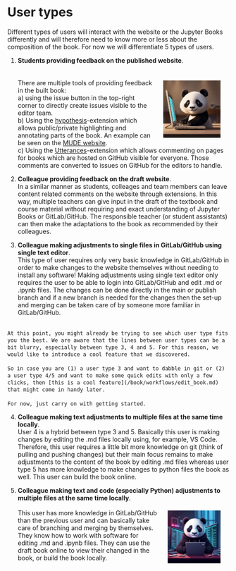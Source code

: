 # User types

Different types of users will interact with the website or the Jupyter Books differently and will therefore need to know more or less about the composition of the book. For now we will differentiate 5 types of users.

1. **Students providing feedback on the published website**.<br>  
    <img src="figures/type 1.jpg" alt="Example Image" align="right" width="130" style="margin: 20px;"><br>There are multiple tools of providing feedback in the built book:<br>a) using the issue button in the top-right corner to directly create issues visible to the editor team.<br>b) Using the [hypothesis](https://jupyterbook.org/en/stable/interactive/comments/hypothesis.html)-extension which allows public/private highlighting and annotating parts of the book. An example can be seen on the [MUDE website](https://mude.citg.tudelft.nl/book/intro.html).<br>c) Using the [Utterances](https://jupyterbook.org/en/stable/interactive/comments/utterances.html)-extension which allows commenting on pages for books which are hosted on GitHub visible for everyone. Those comments are converted to issues on GitHub for the editors to handle.

2. **Colleague providing feedback on the draft website**. <br>
    In a similar manner as students, colleages and team members can leave content related comments on the website through extensions. In this way, multiple teachers can give input in the draft of the textbook and course material without requiring and exact understanding of Jupyter Books or GitLab/GitHub. The responsible teacher (or student assistants) can then make the adaptations to the book as recommended by their colleagues.

3. **Colleague making adjustments to single files in GitLab/GitHub using single text editor**. <br>
    This type of user requires only very basic knowledge in GitLab/GitHub in order to make changes to the website themselves without needing to install any software! Making adjustments using single text editor only requires the user to be able to login into GitLab/GitHub and edit .md or .ipynb files. The changes can be done directly in the main or publish branch and if a new branch is needed for the changes then the set-up and merging can be taken care of by someone more familiar in GitLab/GitHub.

```{Note}

At this point, you might already be trying to see which user type fits you the best. We are aware that the lines between user types can be a bit blurry, especially between type 3, 4 and 5. For this reason, we would like to introduce a cool feature that we discovered.

So in case you are (1) a user type 3 and want to dabble in git or (2) a user type 4/5 and want to make some quick edits with only a few clicks, then [this is a cool feature](/book/workflows/edit_book.md) that might come in handy later.

For now, just carry on with getting started.
```

4. **Colleague making text adjustments to multiple files at the same time locally**. <br>
    User 4 is a hybrid between type 3 and 5. Basically this user is making changes by editing the .md files locally using, for example, VS Code. Therefore, this user requires a little bit more knowledge on git (think of pulling and pushing changes) but their main focus remains to make adjustments to the content of the book by editing .md files whereas user type 5 has more knowledge to make changes to python files the book as well. This user can build the book online.

5. **Colleague making text and code (especially Python) adjustments to multiple files at the same time locally**. <br>
    <img src="figures/type 5.jpg" alt="Example Image" align="right" width="120" style="margin: 20px;"><br>This user has more knowledge in GitLab/GitHub than the previous user and can basically take care of branching and merging by themselves. They know how to work with software for editing .md and .ipynb files. They can use the draft book online to view their changed in the book, or build the book locally.



